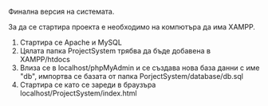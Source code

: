 ﻿Финална версия на системата.
 
За да се стартира проекта е необходимо на компютъра да има XAMPP.
1. Стартира се Apache и MySQL
2. Цялата папка ProjectSystem трябва да бъде добавена в XAMPP/htdocs
3. Влиза се в localhost/phpMyAdmin и се създава нова база данни с име "db",
импортва се базата от папка PorjectSystem/database/db.sql
4. Стартира се като се зареди в браузъра localhost/ProjectSystem/index.html
